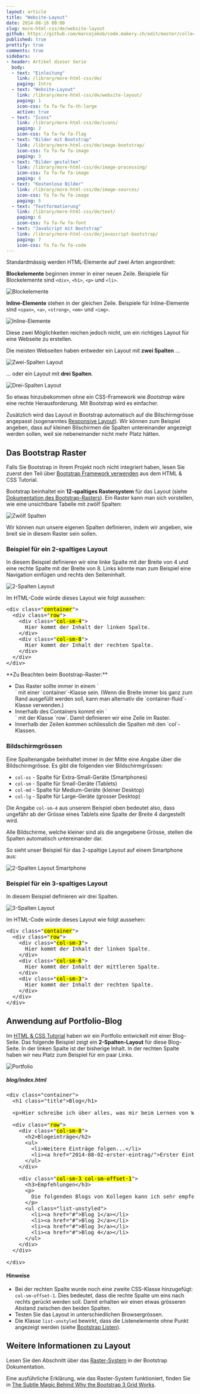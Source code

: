```yaml
---
layout: article
title: "Website-Layout"
date: 2014-08-16 00:00
slug: more-html-css/de/website-layout
github: https://github.com/marcojakob/code.makery.ch/edit/master/collections/library/more-html-css-de-website-layout.md
published: true
prettify: true
comments: true
sidebars:
- header: Artikel dieser Serie
  body:
  - text: "Einleitung"
    link: /library/more-html-css/de/
    paging: Intro
  - text: "Website-Layout"
    link: /library/more-html-css/de/website-layout/
    paging: 1
    icon-css: fa fa-fw fa-th-large
    active: true
  - text: "Icons"
    link: /library/more-html-css/de/icons/
    paging: 2
    icon-css: fa fa-fw fa-flag
  - text: "Bilder mit Bootstrap"
    link: /library/more-html-css/de/image-bootstrap/
    icon-css: fa fa-fw fa-image
    paging: 3
  - text: "Bilder gestalten"
    link: /library/more-html-css/de/image-processing/
    icon-css: fa fa-fw fa-image
    paging: 4
  - text: "Kostenlose Bilder"
    link: /library/more-html-css/de/image-sources/
    icon-css: fa fa-fw fa-image
    paging: 5
  - text: "Textformatierung"
    link: /library/more-html-css/de/text/
    paging: 6
    icon-css: fa fa-fw fa-font
  - text: "JavaScript mit Bootstrap"
    link: /library/more-html-css/de/javascript-bootstrap/
    paging: 7
    icon-css: fa fa-fw fa-code
---
```


Standardmässig werden HTML-Elemente auf zwei Arten angeordnet:

**Blockelemente** beginnen immer in einer neuen Zeile. Beispiele für Blockelemente sind `<div>`, `<h1>`, `<p>` und `<li>`.

![Blockelemente](/assets/library/more-html-css/website-layout/block-elements.png)

**Inline-Elemente** stehen in der gleichen Zeile. Beispiele für Inline-Elemente sind `<span>`, `<a>`, `<strong>`, `<em>` und `<img>`.

![Inline-Elemente](/assets/library/more-html-css/website-layout/inline-elements.png)

Diese zwei Möglichkeiten reichen jedoch nicht, um ein richtiges Layout für eine Webseite zu erstellen. 

Die meisten Webseiten haben entweder ein Layout mit **zwei Spalten** ...

![Zwei-Spalten Layout](/assets/library/more-html-css/website-layout/two-columns.png)

... oder ein Layout mit **drei Spalten**.

![Drei-Spalten Layout](/assets/library/more-html-css/website-layout/three-columns.png)

So etwas hinzubekommen ohne ein CSS-Framework wie *Bootstrap* wäre eine rechte Herausforderung. Mit Bootstrap wird es einfacher. 

Zusätzlich wird das Layout in Bootstrap automatisch auf die Bilschirmgrösse angepasst (sogenanntes [Responsive Layout](http://de.wikipedia.org/wiki/Responsive_Webdesign)). Wir können zum Beispiel angeben, dass auf kleinen Bilschirmen die Spalten untereinander angezeigt werden sollen, weil sie nebeneinander nicht mehr Platz hätten.


## Das Bootstrap Raster

<div class="alert alert-warning">
Falls Sie Bootstrap in Ihrem Projekt noch nicht integriert haben, lesen Sie zuerst den Teil über <a href="/library/html-css/de/part6/" class="alert-link">Bootstrap Framework verwenden</a> aus dem HTML & CSS Tutorial.
</div>

Bootstrap beinhaltet ein **12-spaltiges Rastersystem** für das Layout (siehe [Dokumentation des Bootstrap-Rasters](http://holdirbootstrap.de/css/#grid)). Ein Raster kann man sich vorstellen, wie eine unsichtbare Tabelle mit zwölf Spalten:

![Zwölf Spalten](/assets/library/more-html-css/website-layout/bootstrap-twelve-columns.png)

Wir können nun unsere eigenen Spalten definieren, indem wir angeben, wie breit sie in diesem Raster sein sollen.


### Beispiel für ein 2-spaltiges Layout

In diesem Beispiel definieren wir eine linke Spalte mit der Breite von 4 und eine rechte Spalte mit der Breite von 8. Links könnte man zum Beispiel eine Navigation einfügen und rechts den Seiteninhalt.

![2-Spalten Layout](/assets/library/more-html-css/website-layout/bootstrap-two-columns.png)

Im HTML-Code würde dieses Layout wie folgt aussehen:

<pre class="prettyprint lang-html">
&lt;div class="<mark>container</mark>">
  &lt;div class="<mark>row</mark>">
    &lt;div class="<mark>col-sm-4</mark>">
      Hier kommt der Inhalt der linken Spalte.
    &lt;/div>
    &lt;div class="<mark>col-sm-8</mark>">
      Hier kommt der Inhalt der rechten Spalte.
    &lt;/div>
  &lt;/div>
&lt;/div>
</pre>

<div class="alert alert-info">
**Zu Beachten beim Bootstrap-Raster:**

<ul>
  <li>Das Raster sollte immer in einem `<div>` mit einer `container`-Klasse sein. (Wenn die Breite immer bis ganz zum Rand ausgefüllt werden soll, kann man alternativ die `container-fluid`-Klasse verwenden.)</li>
  <li>Innerhalb des Containers kommt ein `<div>` mit der Klasse `row`. Damit definieren wir eine Zeile im Raster.</li>
  <li>Innerhalb der Zeilen kommen schliesslich die Spalten mit den `col`-Klassen.  </li>
</ul>
</div>


### Bildschirmgrössen

Eine Spaltenangabe beinhaltet immer in der Mitte eine Angabe über die Bildschirmgrösse. Es gibt die folgenden vier Bildschirmgrössen:

* `col-xs` - Spalte für Extra-Small-Geräte (Smartphones)
* `col-sm` - Spalte für Small-Geräte (Tablets)
* `col-md` - Spalte für Medium-Geräte (kleiner Desktop)
* `col-lg` - Spalte für Large-Geräte (grosser Desktop)

Die Angabe `col-sm-4` aus unserem Beispiel oben bedeutet also, dass ungefähr ab der Grösse eines Tablets eine Spalte der Breite 4 dargestellt wird. 

Alle Bildschirme, welche kleiner sind als die angegebene Grösse, stellen die Spalten automatisch untereinander dar.

So sieht unser Beispiel für das 2-spaltige Layout auf einem Smartphone aus:

![2-Spalten Layout Smartphone](/assets/library/more-html-css/website-layout/bootstrap-two-columns-smartphone.png)


### Beispiel für ein 3-spaltiges Layout

In diesem Beispiel definieren wir drei Spalten.

![3-Spalten Layout](/assets/library/more-html-css/website-layout/bootstrap-three-columns.png)

Im HTML-Code würde dieses Layout wie folgt aussehen:

<pre class="prettyprint lang-html">
&lt;div class="<mark>container</mark>">
  &lt;div class="<mark>row</mark>">
    &lt;div class="<mark>col-sm-3</mark>">
      Hier kommt der Inhalt der linken Spalte.
    &lt;/div>
    &lt;div class="<mark>col-sm-6</mark>">
      Hier kommt der Inhalt der mittleren Spalte.
    &lt;/div>
    &lt;div class="<mark>col-sm-3</mark>">
      Hier kommt der Inhalt der rechten Spalte.
    &lt;/div>
  &lt;/div>
&lt;/div>
</pre>


## Anwendung auf Portfolio-Blog

Im [HTML & CSS Tutorial](/library/html-css/de/) haben wir ein Portfolio entwickelt mit einer Blog-Seite. Das folgende Beispiel zeigt ein **2-Spalten-Layout** für diese Blog-Seite. In der linken Spalte ist der bisherige Inhalt. In der rechten Spalte haben wir neu Platz zum Beispiel für ein paar Links. 

<img src="/assets/library/more-html-css/website-layout/portfolio-two-columns-de.png" alt="Portfolio" class="img-thumbnail">


##### blog/index.html

<pre class="prettyprint lang-html">
&lt;div class="container">
  &lt;h1 class="title">Blog&lt;/h1>

  &lt;p>Hier schreibe ich über alles, was mir beim Lernen von Webprogrammierung begegnet.&lt;/p>

  &lt;div class="<mark>row</mark>">
    &lt;div class="<mark>col-sm-8</mark>">
      &lt;h2>Blogeinträge&lt;/h2>
      &lt;ul>
        &lt;li>Weitere Einträge folgen...&lt;/li>
        &lt;li>&lt;a href="2014-08-02-erster-eintrag/">Erster Eintrag&lt;/a>&lt;/li>
      &lt;/ul>
    &lt;/div>

    &lt;div class="<mark>col-sm-3 col-sm-offset-1</mark>">
      &lt;h3>Empfehlungen&lt;/h3>
      &lt;p>
        Die folgenden Blogs von Kollegen kann ich sehr empfehlen:
      &lt;/p>
      &lt;ul class="list-unstyled">
        &lt;li>&lt;a href="#">Blog 1&lt;/a>&lt;/li>
        &lt;li>&lt;a href="#">Blog 2&lt;/a>&lt;/li>
        &lt;li>&lt;a href="#">Blog 3&lt;/a>&lt;/li>
        &lt;li>&lt;a href="#">Blog 4&lt;/a>&lt;/li>
      &lt;/ul>
    &lt;/div>
  &lt;/div>

&lt;/div>
</pre>

#### Hinweise

* Bei der rechten Spalte wurde noch eine zweite CSS-Klasse hinzugefügt: `col-sm-offset-1`. Dies bedeutet, dass die rechte Spalte um eins nach rechts gerückt werden soll. Damit erhalten wir einen etwas grösseren Abstand zwischen den beiden Spalten.
* Testen Sie das Layout in unterschiedlichen Browsergrössen.
* Die Klasse `list-unstyled` bewirkt, dass die Listenelemente ohne Punkt angezeigt werden (siehe [Bootstrap Listen](http://holdirbootstrap.de/css/#type-lists)).



## Weitere Informationen zu Layout

Lesen Sie den Abschnitt über das [Raster-System](http://holdirbootstrap.de/css/#grid) in der Bootstrap Dokumentation.

Eine ausführliche Erklärung, wie das Raster-System funktioniert, finden Sie in [The Subtle Magic Behind Why the Bootstrap 3 Grid Works](http://www.helloerik.com/the-subtle-magic-behind-why-the-bootstrap-3-grid-works). 





